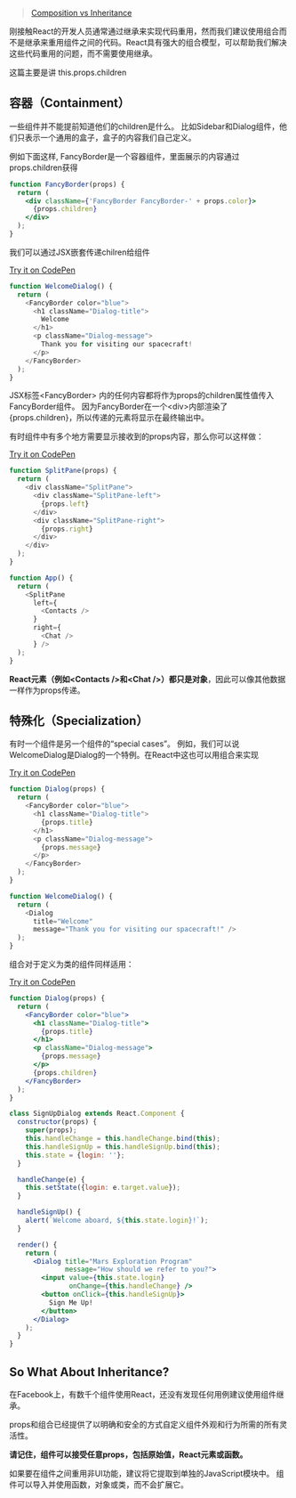 
>[Composition vs Inheritance](https://facebook.github.io/react/docs/composition-vs-inheritance.html)

刚接触React的开发人员通常通过继承来实现代码重用，然而我们建议使用组合而不是继承来重用组件之间的代码。React具有强大的组合模型，可以帮助我们解决这些代码重用的问题，而不需要使用继承。

这篇主要是讲 this.props.children
<!--more-->
## 容器（Containment）
一些组件并不能提前知道他们的children是什么。 比如Sidebar和Dialog组件，他们只表示一个通用的盒子，盒子的内容我们自己定义。

例如下面这样, FancyBorder是一个容器组件，里面展示的内容通过props.children获得

```jsx
function FancyBorder(props) {
  return (
    <div className={'FancyBorder FancyBorder-' + props.color}>
      {props.children}
    </div>
  );
}
```
我们可以通过JSX嵌套传递chilren给组件

[Try it on CodePen](https://codepen.io/gaearon/pen/ozqNOV?editors=0010)

```javascript
function WelcomeDialog() {
  return (
    <FancyBorder color="blue">
      <h1 className="Dialog-title">
        Welcome
      </h1>
      <p className="Dialog-message">
        Thank you for visiting our spacecraft!
      </p>
    </FancyBorder>
  );
}
```

JSX标签&lt;FancyBorder> 内的任何内容都将作为props的children属性值传入FancyBorder组件。 因为FancyBorder在一个&lt;div>内部渲染了{props.children}，所以传递的元素将显示在最终输出中。

有时组件中有多个地方需要显示接收到的props内容，那么你可以这样做：

[Try it on CodePen](https://codepen.io/gaearon/pen/gwZOJp?editors=0010)

```javascript
function SplitPane(props) {
  return (
    <div className="SplitPane">
      <div className="SplitPane-left">
        {props.left}
      </div>
      <div className="SplitPane-right">
        {props.right}
      </div>
    </div>
  );
}

function App() {
  return (
    <SplitPane
      left={
        <Contacts />
      }
      right={
        <Chat />
      } />
  );
}
```

**React元素（例如&lt;Contacts />和&lt;Chat />）都只是对象**，因此可以像其他数据一样作为props传递。

## 特殊化（Specialization）
有时一个组件是另一个组件的“special cases”。 例如，我们可以说WelcomeDialog是Dialog的一个特例。在React中这也可以用组合来实现

[Try it on CodePen](https://codepen.io/gaearon/pen/kkEaOZ?editors=0010)

```javascript
function Dialog(props) {
  return (
    <FancyBorder color="blue">
      <h1 className="Dialog-title">
        {props.title}
      </h1>
      <p className="Dialog-message">
        {props.message}
      </p>
    </FancyBorder>
  );
}

function WelcomeDialog() {
  return (
    <Dialog
      title="Welcome"
      message="Thank you for visiting our spacecraft!" />
  );
}
```

组合对于定义为类的组件同样适用：

[Try it on CodePen](https://codepen.io/gaearon/pen/gwZbYa?editors=0010)

```jsx
function Dialog(props) {
  return (
    <FancyBorder color="blue">
      <h1 className="Dialog-title">
        {props.title}
      </h1>
      <p className="Dialog-message">
        {props.message}
      </p>
      {props.children}
    </FancyBorder>
  );
}

class SignUpDialog extends React.Component {
  constructor(props) {
    super(props);
    this.handleChange = this.handleChange.bind(this);
    this.handleSignUp = this.handleSignUp.bind(this);
    this.state = {login: ''};
  }

  handleChange(e) {
    this.setState({login: e.target.value});
  }

  handleSignUp() {
    alert(`Welcome aboard, ${this.state.login}!`);
  }

  render() {
    return (
      <Dialog title="Mars Exploration Program"
              message="How should we refer to you?">
        <input value={this.state.login}
               onChange={this.handleChange} />
        <button onClick={this.handleSignUp}>
          Sign Me Up!
        </button>
      </Dialog>
    );
  }
}

```

## So What About Inheritance?
在Facebook上，有数千个组件使用React，还没有发现任何用例建议使用组件继承。

props和组合已经提供了以明确和安全的方式自定义组件外观和行为所需的所有灵活性。 

**请记住，组件可以接受任意props，包括原始值，React元素或函数。**

如果要在组件之间重用非UI功能，建议将它提取到单独的JavaScript模块中。 
组件可以导入并使用函数，对象或类，而不会扩展它。